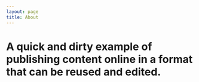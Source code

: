 ```yaml
---
layout: page
title: About
---
```


# A quick and dirty example of publishing content online in a format that can be reused and edited.

